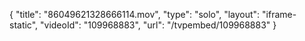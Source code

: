 {
    "title": "86049621328666114.mov",
    "type": "solo",
    "layout": "iframe-static",
    "videoId": "109968883",
    "url": "\/tvpembed\/109968883"
}